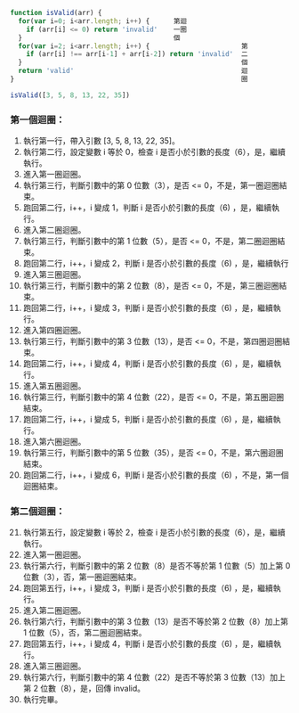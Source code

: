 ``` js
function isValid(arr) {
  for(var i=0; i<arr.length; i++) {      第迴
    if (arr[i] <= 0) return 'invalid'    一圈
  }                                      個
  for(var i=2; i<arr.length; i++) {                       第
    if (arr[i] !== arr[i-1] + arr[i-2]) return 'invalid'  二
  }                                                       個
  return 'valid'                                          迴  
}                                                         圈

isValid([3, 5, 8, 13, 22, 35])
```


### 第一個迴圈：
1. 執行第一行，帶入引數 [3, 5, 8, 13, 22, 35]。
2. 執行第二行，設定變數 i 等於 0，檢查 i 是否小於引數的長度（6），是，繼續執行。
3. 進入第一圈迴圈。
4. 執行第三行，判斷引數中的第 0 位數（3），是否 <= 0，不是，第一圈迴圈結束。
5. 跑回第二行，i++，i 變成 1，判斷 i 是否小於引數的長度（6) ，是，繼續執行。
6. 進入第二圈迴圈。
7. 執行第三行，判斷引數中的第 1 位數（5），是否 <= 0，不是，第二圈迴圈結束。
8. 跑回第二行，i++，i 變成 2，判斷 i 是否小於引數的長度（6) ，是，繼續執行
9. 進入第三圈迴圈。
10. 執行第三行，判斷引數中的第 2 位數（8），是否 <= 0，不是，第三圈迴圈結束。
11. 跑回第二行，i++，i 變成 3，判斷 i 是否小於引數的長度（6) ，是，繼續執行。
12. 進入第四圈迴圈。
13. 執行第三行，判斷引數中的第 3 位數（13），是否 <= 0，不是，第四圈迴圈結束。
14. 跑回第二行，i++，i 變成 4，判斷 i 是否小於引數的長度（6) ，是，繼續執行。
15. 進入第五圈迴圈。
16. 執行第三行，判斷引數中的第 4 位數（22），是否 <= 0，不是，第五圈迴圈結束。
17. 跑回第二行，i++，i 變成 5，判斷 i 是否小於引數的長度（6) ，是，繼續執行。
18. 進入第六圈迴圈。
19. 執行第三行，判斷引數中的第 5 位數（35），是否 <= 0，不是，第六圈迴圈結束。
20. 跑回第二行，i++，i 變成 6，判斷 i 是否小於引數的長度（6) ，不是，第一個迴圈結束。


### 第二個迴圈：
21. 執行第五行，設定變數 i 等於 2，檢查 i 是否小於引數的長度（6），是，繼續執行。
22. 進入第一圈迴圈。
23. 執行第六行，判斷引數中的第 2 位數（8）是否不等於第 1 位數（5）加上第 0 位數（3），否，第一圈迴圈結束。
24. 跑回第五行，i++，i 變成 3，判斷 i 是否小於引數的長度（6) ，是，繼續執行。
25. 進入第二圈迴圈。
26. 執行第六行，判斷引數中的第 3 位數（13）是否不等於第 2 位數（8）加上第 1 位數（5），否，第二圈迴圈結束。
27. 跑回第五行，i++，i 變成 4，判斷 i 是否小於引數的長度（6) ，是，繼續執行。
28. 進入第三圈迴圈。
29. 執行第六行，判斷引數中的第 4 位數（22）是否不等於第 3 位數（13）加上第 2 位數（8），是，回傳 invalid。
30. 執行完畢。


